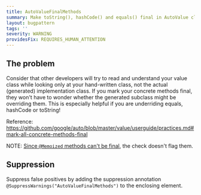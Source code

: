 ```yaml
---
title: AutoValueFinalMethods
summary: Make toString(), hashCode() and equals() final in AutoValue classes, so it is clear to readers that AutoValue is not overriding them
layout: bugpattern
tags: ''
severity: WARNING
providesFix: REQUIRES_HUMAN_ATTENTION
---
```


<!--
*** AUTO-GENERATED, DO NOT MODIFY ***
To make changes, edit the @BugPattern annotation or the explanation in docs/bugpattern.
-->

## The problem
Consider that other developers will try to read and understand your value class
while looking only at your hand-written class, not the actual (generated)
implementation class. If you mark your concrete methods final, they won't have
to wonder whether the generated subclass might be overriding them. This is
especially helpful if you are underriding equals, hashCode or toString!

Reference: https://github.com/google/auto/blob/master/value/userguide/practices.md#mark-all-concrete-methods-final

NOTE: [Since `@Memoized` methods can't be final](https://github.com/google/auto/blob/master/value/userguide/howto.md#memoize_hash_tostring), the check doesn't flag them.

## Suppression
Suppress false positives by adding the suppression annotation `@SuppressWarnings("AutoValueFinalMethods")` to the enclosing element.
